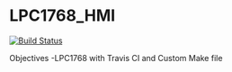 # LPC1768_HMI
[![Build Status](https://travis-ci.org/Edutech-ARM/LPC1768_HMI.svg?branch=master)](https://travis-ci.org/Edutech-ARM/LPC1768_HMI)

Objectives
  -LPC1768 with Travis CI and Custom Make file 
  

